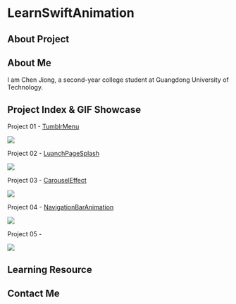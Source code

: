 # LearnSwiftAnimation


## About Project


## About Me

I am Chen Jiong, a second-year college student at Guangdong University of Technology.

## Project Index & GIF Showcase

Project 01 - [TumblrMenu](https://github.com/cjiong/LearnSwiftAnimation/tree/master/Project%2001%20-%20TumblrMenu)

![](https://github.com/cjiong/LearnSwiftAnimation/blob/master/Project%2001%20-%20TumblrMenu/TumblrMenu.gif)

Project 02 - [LuanchPageSplash](https://github.com/cjiong/LearnSwiftAnimation/tree/master/Project%2002%20-%20LuanchPageSplash)

![](https://github.com/cjiong/LearnSwiftAnimation/blob/master/Project%2002%20-%20LuanchPageSplash/LuanchPageSplash.gif)

Project 03 - [CarouselEffect](https://github.com/cjiong/LearnSwiftAnimation/tree/master/Project%2003%20-%20CarouselEffect)

![](https://github.com/cjiong/LearnSwiftAnimation/blob/master/Project%2003%20-%20CarouselEffect/CarouselEffect.gif)

Project 04 - [NavigationBarAnimation](https://github.com/cjiong/LearnSwiftAnimation/tree/master/Project%2004%20-%20NavigationBarAnimation)

![](https://github.com/cjiong/LearnSwiftAnimation/blob/master/Project%2004%20-%20NavigationBarAnimation/NavigationBarAnimation.gif)

Project 05 - [](https://github.com/cjiong/LearnSwiftAnimation/tree/master/Project%2002%20-%20)

![](https://github.com/cjiong/LearnSwiftAnimation/blob/master/Project%2002%20-%20/.gif)

## Learning Resource
## Contact Me
## 


